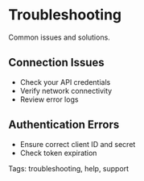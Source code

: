 # Troubleshooting

Common issues and solutions.

## Connection Issues
- Check your API credentials
- Verify network connectivity
- Review error logs

## Authentication Errors
- Ensure correct client ID and secret
- Check token expiration

Tags: troubleshooting, help, support
